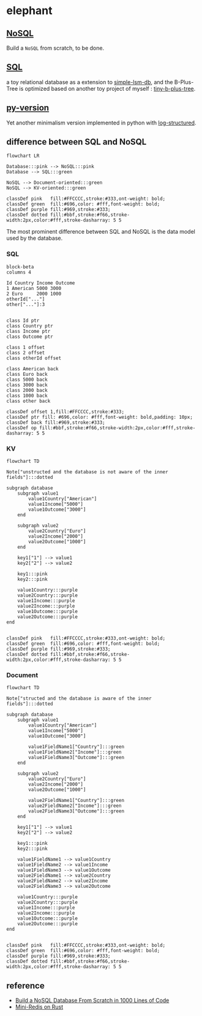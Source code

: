 # elephant

## [NoSQL](./nosql/readme.md)

Build a `NoSQL` from scratch, to be done.

## [SQL](./sql/readme.md)

a toy relational database as a extension to [simple-lsm-db](https://github.com/0x822a5b87/simple-lsm-db), and the B-Plus-Tree is optimized based on another toy project of myself : [tiny-b-plus-tree](https://github.com/0x822a5b87/tiny-tree/tree/main/b-plus-tree).

## [py-version](lsm/README.md)

Yet another minimalism version implemented in python with [log-structured](https://en.wikipedia.org/wiki/Log-structured_file_system).

## difference between SQL and NoSQL

```mermaid
flowchart LR

Database:::pink --> NoSQL:::pink
Database --> SQL:::green

NoSQL --> Document-oriented:::green
NoSQL --> KV-oriented:::green

classDef pink   fill:#FFCCCC,stroke:#333,ont-weight: bold;
classDef green  fill:#696,color: #fff,font-weight: bold;
classDef purple fill:#969,stroke:#333;
classDef dotted fill:#bbf,stroke:#f66,stroke-width:2px,color:#fff,stroke-dasharray: 5 5
```

The most prominent difference between SQL and NoSQL is the data model used by the database.

### SQL

```mermaid
block-beta
columns 4

Id Country Income Outcome
1 American 5000 3000
2 Euro     2000 1000
otherId["..."]
other["..."]:3


class Id ptr
class Country ptr
class Income ptr
class Outcome ptr

class 1 offset
class 2 offset
class otherId offset

class American back
class Euro back
class 5000 back
class 3000 back
class 2000 back
class 1000 back
class other back

classDef offset 1,fill:#FFCCCC,stroke:#333;
classDef ptr fill: #696,color: #fff,font-weight: bold,padding: 10px;
classDef back fill:#969,stroke:#333;
classDef op fill:#bbf,stroke:#f66,stroke-width:2px,color:#fff,stroke-dasharray: 5 5
```

### KV

```mermaid
flowchart TD

Note["unstructed and the database is not aware of the inner fields"]:::dotted

subgraph database
    subgraph value1
        value1Country["American"]
        value1Income["5000"]
        value1Outcome["3000"]
    end

    subgraph value2
        value2Country["Euro"]
        value2Income["2000"]
        value2Outcome["1000"]
    end

    key1["1"] --> value1
    key2["2"] --> value2

    key1:::pink
    key2:::pink

    value1Country:::purple
    value2Country:::purple
    value1Income:::purple
    value2Income:::purple
    value1Outcome:::purple
    value2Outcome:::purple
end


classDef pink   fill:#FFCCCC,stroke:#333,ont-weight: bold;
classDef green  fill:#696,color: #fff,font-weight: bold;
classDef purple fill:#969,stroke:#333;
classDef dotted fill:#bbf,stroke:#f66,stroke-width:2px,color:#fff,stroke-dasharray: 5 5
```

### Document

```mermaid
flowchart TD

Note["structed and the database is aware of the inner fields"]:::dotted

subgraph database
    subgraph value1
        value1Country["American"]
        value1Income["5000"]
        value1Outcome["3000"]

        value1FieldName1["Country"]:::green
        value1FieldName2["Income"]:::green
        value1FieldName3["Outcome"]:::green
    end

    subgraph value2
        value2Country["Euro"]
        value2Income["2000"]
        value2Outcome["1000"]

        value2FieldName1["Country"]:::green
        value2FieldName2["Income"]:::green
        value2FieldName3["Outcome"]:::green
    end

    key1["1"] --> value1
    key2["2"] --> value2

    key1:::pink
    key2:::pink

    value1FieldName1 --> value1Country
    value1FieldName2 --> value1Income
    value1FieldName3 --> value1Outcome
    value2FieldName1 --> value2Country
    value2FieldName2 --> value2Income
    value2FieldName3 --> value2Outcome

    value1Country:::purple
    value2Country:::purple
    value1Income:::purple
    value2Income:::purple
    value1Outcome:::purple
    value2Outcome:::purple
end


classDef pink   fill:#FFCCCC,stroke:#333,ont-weight: bold;
classDef green  fill:#696,color: #fff,font-weight: bold;
classDef purple fill:#969,stroke:#333;
classDef dotted fill:#bbf,stroke:#f66,stroke-width:2px,color:#fff,stroke-dasharray: 5 5
```

## reference

- [Build a NoSQL Database From Scratch in 1000 Lines of Code](https://betterprogramming.pub/build-a-nosql-database-from-the-scratch-in-1000-lines-of-code-8ed1c15ed924)
- [Mini-Redis on Rust](https://tokio.rs/tokio/tutorial)